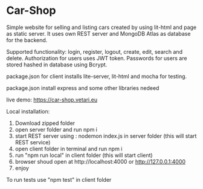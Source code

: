 # Car-Shop

Simple website for selling and listing cars created by using lit-html and page as static server. 
It uses own REST server and MongoDB Atlas as database for the backend.

Supported functionality: login, register, logout, create, edit, search and delete.
Authorization for users uses JWT token. Passwords for users are stored hashed in database using Bcrypt.

package.json for client installs lite-server, lit-html and mocha for testing.

package.json install express and some other libraries nedeed

live demo: https://car-shop.vetari.eu

 Local installation:

1. Download zipped folder
2. open server folder and run npm i
3. start REST server using : nodemon index.js in server folder (this will start REST service)
4. open client folder in terminal and run npm i
5. run "npm run local" in client folder (this will start client)
6. browser shoud open at http://localhost:4000 or http://127.0.0.1:4000
7. enjoy

To run tests use "npm test" in client folder
